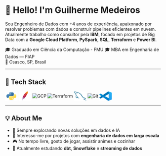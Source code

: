 # 👋 Hello! I'm Guilherme Medeiros

Sou Engenheiro de Dados com +4 anos de experiência, apaixonado por resolver problemas com dados e construir pipelines eficientes em nuvem. Atualmente trabalho como consultor pela **IBM**, focado em projetos de Big Data com a **Google Cloud Platform**, **PySpark**, **SQL**, **Terraform** e **Power BI**.

🎓 Graduado em Ciência da Computação - FMU 
🎓 MBA em Engenharia de Dados — FIAP  
📍 Osasco, SP, Brasil

---

## 🚀 Tech Stack

<div style="display: inline_block">
  <img align="center" alt="Python" height="30" width="40" src="https://raw.githubusercontent.com/devicons/devicon/master/icons/python/python-original.svg">
  <img align="center" alt="PySpark" height="30" width="40" src="https://raw.githubusercontent.com/devicons/devicon/master/icons/apache/apache-original.svg">
  <img align="center" alt="GCP" height="30" width="40" src="https://www.vectorlogo.zone/logos/google_cloud/google_cloud-icon.svg">
  <img align="center" alt="Terraform" height="30" width="40" src="https://www.vectorlogo.zone/logos/terraformio/terraformio-icon.svg">
  <img align="center" alt="SQL" height="30" width="40" src="https://raw.githubusercontent.com/devicons/devicon/master/icons/mysql/mysql-original.svg">
  <img align="center" alt="Git" height="30" width="40" src="https://www.vectorlogo.zone/logos/git-scm/git-scm-icon.svg">
  <img align="center" alt="VSCode" height="30" width="40" src="https://raw.githubusercontent.com/devicons/devicon/master/icons/vscode/vscode-original.svg">
</div>

---

## 💡 About Me

- 🔎 Sempre explorando novas soluções em dados e IA
- 🧠 Interesso-me por projetos com **engenharia de dados em larga escala**
- 🎮 No tempo livre, gosto de jogar, assistir animes e cozinhar
- 🌱 Atualmente estudando **dbt**, **Snowflake** e **streaming de dados**
